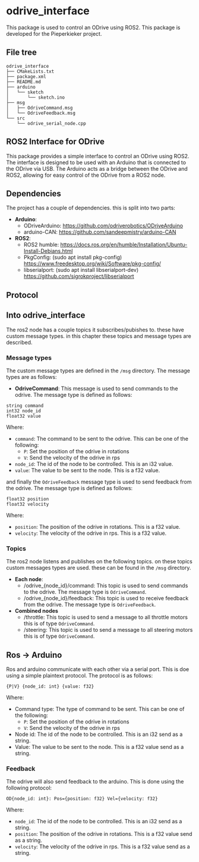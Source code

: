 # odrive_interface
This package is used to control an ODrive using ROS2. This package is developed for the Pieperkieker project.

## File tree
```
odrive_interface
├── CMakeLists.txt
├── package.xml
├── README.md
├── arduino
│   └── sketch
│       └── sketch.ino
├── msg
│   ├── OdriveCommand.msg
│   └── OdriveFeedback.msg
└── src
    └── odrive_serial_node.cpp
```

## ROS2 Interface for ODrive
This package provides a simple interface to control an ODrive using ROS2. The interface is designed to be used with an Arduino that is connected to the ODrive via USB. The Arduino acts as a bridge between the ODrive and ROS2, allowing for easy control of the ODrive from a ROS2 node.

## Dependencies
The project has a couple of dependencies. this is split into two parts:
- **Arduino**: 
  - ODriveArduino: https://github.com/odriverobotics/ODriveArduino
  - arduino-CAN: https://github.com/sandeepmistry/arduino-CAN
- **ROS2**:
  - ROS2 humble: https://docs.ros.org/en/humble/Installation/Ubuntu-Install-Debians.html
  - PkgConfig: (sudo apt install pkg-config) https://www.freedesktop.org/wiki/Software/pkg-config/
  - libserialport: (sudo apt install libserialport-dev) https://github.com/sigrokproject/libserialport
 
## Protocol

## Into odrive_interface
The ros2 node has a couple topics it subscribes/pubishes to. these have custom message types. in this chapter these 
topics and message types are described.

### Message types
The custom message types are defined in the `/msg` directory. The message types are as follows:
- **OdriveCommand**: This message is used to send commands to the odrive. The message type is defined as follows:
```
string command
int32 node_id
float32 value
```
Where:
- `command`: The command to be sent to the odrive. This can be one of the following:
  - `P`: Set the position of the odrive in rotations
  - `V`: Send the velocity of the odrive in rps
- `node_id`: The id of the node to be controlled. This is an i32 value.
- `value`: The value to be sent to the node. This is a f32 value.

and finally the `OdriveFeedback` message type is used to send feedback from the odrive. The message type is defined as follows:
```
float32 position
float32 velocity
```
Where:
- `position`: The position of the odrive in rotations. This is a f32 value.
- `velocity`: The velocity of the odrive in rps. This is a f32 value.

### Topics

The ros2 node listens and publishes on the following topics. on these topics custom messages types are used. these can be found in the `/msg` directory.
- **Each node**:
  - /odrive_{node_id}/command: This topic is used to send commands to the odrive. The message type is `OdriveCommand`.
  - /odrive_{node_id}/feedback: This topic is used to receive feedback from the odrive. The message type is `OdriveFeedback`.
- **Combined nodes**
  - /throttle: This topic is used to send a message to all throttle motors this is of type `OdriveCommand`.
  - /steering: This topic is used to send a message to all steering motors this is of type `OdriveCommand`.


## Ros -> Arduino
Ros and arduino communicate with each other via a serial port. This is doe using a simple plaintext protocol.
The protocol is as follows:
```
{P|V} {node_id: int} {value: f32}
```

Where:
- Command type: The type of command to be sent. This can be one of the following:
    - `P`: Set the position of the odrive in rotations
    - `V`: Send the velocity of the odrive in rps
- Node id: The id of the node to be controlled. This is an i32 send as a string.
- Value: The value to be sent to the node. This is a f32 value send as a string.

### Feedback
The odrive will also send feedback to the arduino. This is done using the following protocol:
```
OD{node_id: int}: Pos={position: f32} Vel={velocity: f32}
```

Where:
- `node_id`: The id of the node to be controlled. This is an i32 send as a string.
- `position`: The position of the odrive in rotations. This is a f32 value send as a string.
- `velocity`: The velocity of the odrive in rps. This is a f32 value send as a string.